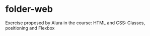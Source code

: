# folder-web
 Exercise proposed by Alura in the course: HTML and CSS: Classes, positioning and Flexbox
